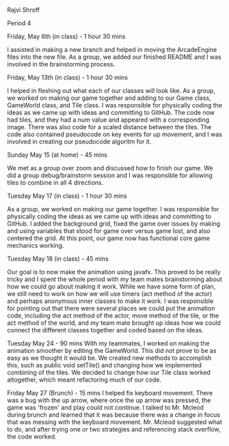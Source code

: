 Rajvi Shroff 

Period 4 

Friday, May 6th (in class) - 1 hour 30 mins

I assisted in making a new branch and helped in moving the ArcadeEngine files into the new file. As a group, we added our finished README and I was involved in the brainstorming process.  

Friday, May 13th (in class) - 1 hour 30 mins

I helped in fleshing out what each of our classes will look like. As a group, we worked on making our game together and adding to our Game class, GameWorld class, and Tile class. I was responsible for physically coding the ideas as we came up with ideas and committing to GitHub. The code now had tiles, and they had a num value and appeared with a corresponding image. There was also code for a scaled distance between the tiles. The code also contained pseudocode on key events for up movement, 
and I was involved in creating our pseudocode algoritm for it. 

Sunday May 15 (at home) - 45 mins 

We met as a group over zoom and discussed how to finish our game. We did a group debug/brainstorm session and I was responsible for allowing tiles to combine in 
all 4 directions. 

Tuesday May 17 (in class) - 1 hour 30 mins

As a group, we worked on making our game together. I was responsible for physically coding the ideas as we came up with ideas and committing to GitHub. I added the background grid, fixed the game over issues by making and using variables that stood for game over versus game lost, and also centered the grid. At this point, our game now has functional core game mechanics working. 

Tuesday May 18 (in class) - 45 mins 

Our goal is to now make the animation using javafx. This proved to be really tricky and I spent the whole period with my team mates brainstorming about how we could go about making it work. While we have some form of plan, we still need to work on how we will use timers (act method of the actor) and perhaps anonymous inner classes to make it work. I was responsible for pointing out that there were several places we could put the animation code, including the act method of the actor, move method of the tile, or the act method of the world, and my team mate brought up ideas how we could connect the different classes together and coded based on the ideas. 

Tuesday May 24 - 90 mins 
With my teammates, I worked on making the animation smoother by editing the GameWorld. This did not prove to be as easy as we thought it would be. We created new methods to accomplish this, such as public void setTile() and changing how we implemented combining of the tiles. We decided to change how our Tile class worked altogether, which meant refactoring much of our code. 

Friday May 27 (Brunch) - 15 mins 
I helped fix keyboard movement. There was a bug with the up arrow, where once the up arrow was pressed, the game was 'frozen' and play could not continue. 
I talked to Mr. Mcleod during brunch and learned that it was because there was a change in focus that was messing with the keyboard movement. Mr. Mcleod suggested what to do, and after trying one or two strategies and referencing stack overflow, the code worked.  
